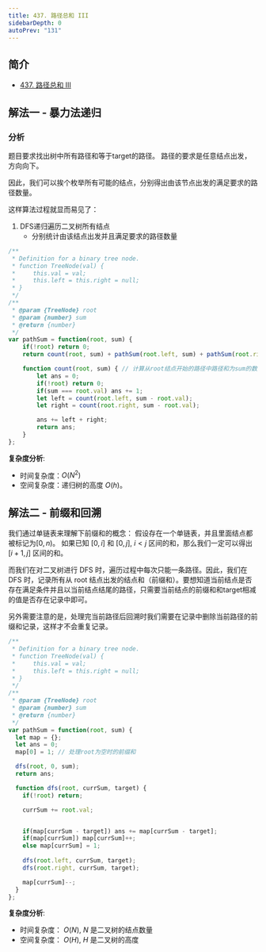 ```yaml
---
title: 437. 路径总和 III
sidebarDepth: 0
autoPrev: "131"
--- 
```

 
 
## 简介
- [437. 路径总和 III](https://leetcode-cn.com/problems/path-sum-iii/)


## 解法一 - 暴力法递归
### 分析
题目要求找出树中所有路径和等于target的路径。
路径的要求是任意结点出发，方向向下。

因此，我们可以挨个枚举所有可能的结点，分别得出由该节点出发的满足要求的路径数量。

这样算法过程就显而易见了：
1. DFS递归遍历二叉树所有结点
    - 分别统计由该结点出发并且满足要求的路径数量

```javascript
/**
 * Definition for a binary tree node.
 * function TreeNode(val) {
 *     this.val = val;
 *     this.left = this.right = null;
 * }
 */
/**
 * @param {TreeNode} root
 * @param {number} sum
 * @return {number}
 */
var pathSum = function(root, sum) {
    if(!root) return 0;
    return count(root, sum) + pathSum(root.left, sum) + pathSum(root.right, sum);

    function count(root, sum) { // 计算从root结点开始的路径中路径和为sum的数量
        let ans = 0;
        if(!root) return 0;
        if(sum === root.val) ans += 1;
        let left = count(root.left, sum - root.val);
        let right = count(root.right, sum - root.val);

        ans += left + right;
        return ans;
    }
};

```

**复杂度分析**:
- 时间复杂度：$O(N^2)$
- 空间复杂度：递归树的高度 $O(h)$。

## 解法二 - 前缀和回溯
我们通过单链表来理解下前缀和的概念：
假设存在一个单链表，并且里面结点都被标记为$[0, n)$。
如果已知 $[0, i]$ 和 $[0, j],\ i < j$ 区间的和，那么我们一定可以得出 $[i+1, j]$ 区间的和。

而我们在对二叉树进行 DFS 时，遍历过程中每次只能一条路径。因此，我们在 DFS 时，记录所有从 root 结点出发的结点和（前缀和）。要想知道当前结点是否存在满足条件并且以当前结点结尾的路径，只需要当前结点的前缀和和target相减的值是否存在记录中即可。

另外需要注意的是，处理完当前路径后回溯时我们需要在记录中删除当前路径的前缀和记录，这样才不会重复记录。

```javascript
/**
 * Definition for a binary tree node.
 * function TreeNode(val) {
 *     this.val = val;
 *     this.left = this.right = null;
 * }
 */
/**
 * @param {TreeNode} root
 * @param {number} sum
 * @return {number}
 */
var pathSum = function(root, sum) {
  let map = {};
  let ans = 0;
  map[0] = 1; // 处理root为空时的前缀和

  dfs(root, 0, sum);
  return ans;

  function dfs(root, currSum, target) {
    if(!root) return;

    currSum += root.val;


    if(map[currSum - target]) ans += map[currSum - target];
    if(map[currSum]) map[currSum]++;
    else map[currSum] = 1;
    
    dfs(root.left, currSum, target);
    dfs(root.right, currSum, target);

    map[currSum]--;
  }
};

```

**复杂度分析**:
- 时间复杂度： $O(N)$, $N$ 是二叉树的结点数量
- 空间复杂度： $O(H)$, $H$ 是二叉树的高度